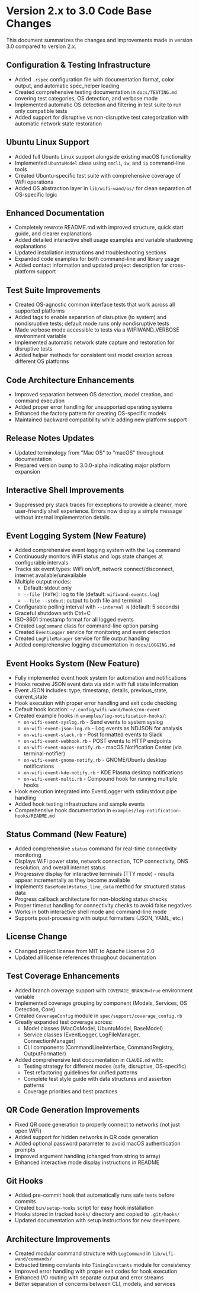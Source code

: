# Version 2.x to 3.0 Code Base Changes

This document summarizes the changes and improvements made in version 3.0 compared to version 2.x.

## Configuration & Testing Infrastructure

- Added `.rspec` configuration file with documentation format, color output, and automatic spec_helper loading
- Created comprehensive testing documentation in `docs/TESTING.md` covering test categories, OS detection, and verbose mode
- Implemented automatic OS detection and filtering in test suite to run only compatible tests
- Added support for disruptive vs non-disruptive test categorization with automatic network state restoration

## Ubuntu Linux Support

- Added full Ubuntu Linux support alongside existing macOS functionality
- Implemented `UbuntuModel` class using `nmcli`, `iw`, and `ip` command-line tools
- Created Ubuntu-specific test suite with comprehensive coverage of WiFi operations
- Added OS abstraction layer in `lib/wifi-wand/os/` for clean separation of OS-specific logic

## Enhanced Documentation

- Completely rewrote README.md with improved structure, quick start guide, and clearer explanations
- Added detailed interactive shell usage examples and variable shadowing explanations
- Updated installation instructions and troubleshooting sections
- Expanded code examples for both command-line and library usage
- Added contact information and updated project description for cross-platform support

## Test Suite Improvements

- Created OS-agnostic common interface tests that work across all supported platforms
- Added tags to enable separation of disruptive (to system) and nondisruptive tests; default mode runs only nondisruptive tests
- Made verbose mode accessible to tests via a WIFIWAND_VERBOSE environment variable
- Implemented automatic network state capture and restoration for disruptive tests
- Added helper methods for consistent test model creation across different OS platforms

## Code Architecture Enhancements

- Improved separation between OS detection, model creation, and command execution
- Added proper error handling for unsupported operating systems
- Enhanced the factory pattern for creating OS-specific models
- Maintained backward compatibility while adding new platform support

## Release Notes Updates

- Updated terminology from "Mac OS" to "macOS" throughout documentation
- Prepared version bump to 3.0.0-alpha indicating major platform expansion

## Interactive Shell Improvements

- Suppressed pry stack traces for exceptions to provide a cleaner, more user-friendly shell experience. Errors now display a simple message without internal implementation details.

## Event Logging System (New Feature)

- Added comprehensive event logging system with the `log` command
- Continuously monitors WiFi status and logs state changes at configurable intervals
- Tracks six event types: WiFi on/off, network connect/disconnect, internet available/unavailable
- Multiple output modes:
  - Default: stdout only
  - `--file [PATH]`: log to file (default: `wifiwand-events.log`)
  - `--file --stdout`: output to both file and terminal
- Configurable polling interval with `--interval N` (default: 5 seconds)
- Graceful shutdown with Ctrl+C
- ISO-8601 timestamp format for all logged events
- Created `LogCommand` class for command-line option parsing
- Created `EventLogger` service for monitoring and event detection
- Created `LogFileManager` service for file output handling
- Added comprehensive logging documentation in `docs/LOGGING.md`

## Event Hooks System (New Feature)

- Fully implemented event hook system for automation and notifications
- Hooks receive JSON event data via stdin with full state information
- Event JSON includes: type, timestamp, details, previous_state, current_state
- Hook execution with proper error handling and exit code checking
- Default hook location: `~/.config/wifi-wand/hooks/on-event`
- Created example hooks in `examples/log-notification-hooks/`:
  - `on-wifi-event-syslog.rb` - Send events to system syslog
  - `on-wifi-event-json-log.rb` - Log events as NDJSON for analysis
  - `on-wifi-event-slack.rb` - Post formatted events to Slack
  - `on-wifi-event-webhook.rb` - POST events to HTTP endpoints
  - `on-wifi-event-macos-notify.rb` - macOS Notification Center (via terminal-notifier)
  - `on-wifi-event-gnome-notify.rb` - GNOME/Ubuntu desktop notifications
  - `on-wifi-event-kde-notify.rb` - KDE Plasma desktop notifications
  - `on-wifi-event-multi.rb` - Compound hook for running multiple hooks
- Hook execution integrated into EventLogger with stdin/stdout pipe handling
- Added hook testing infrastructure and sample events
- Comprehensive hook documentation in `examples/log-notification-hooks/README.md`

## Status Command (New Feature)

- Added comprehensive `status` command for real-time connectivity monitoring
- Displays WiFi power state, network connection, TCP connectivity, DNS resolution, and overall internet status
- Progressive display for interactive terminals (TTY mode) - results appear incrementally as they become available
- Implements `BaseModel#status_line_data` method for structured status data
- Progress callback architecture for non-blocking status checks
- Proper timeout handling for connectivity checks to avoid false negatives
- Works in both interactive shell mode and command-line mode
- Supports post-processing with output formatters (JSON, YAML, etc.)

## License Change

- Changed project license from MIT to Apache License 2.0
- Updated all license references throughout documentation

## Test Coverage Enhancements

- Added branch coverage support with `COVERAGE_BRANCH=true` environment variable
- Implemented coverage grouping by component (Models, Services, OS Detection, Core)
- Created `CoverageConfig` module in `spec/support/coverage_config.rb`
- Greatly expanded test coverage across:
  - Model classes (MacOsModel, UbuntuModel, BaseModel)
  - Service classes (EventLogger, LogFileManager, ConnectionManager)
  - CLI components (CommandLineInterface, CommandRegistry, OutputFormatter)
- Added comprehensive test documentation in `CLAUDE.md` with:
  - Testing strategy for different modes (safe, disruptive, OS-specific)
  - Test refactoring guidelines for unified patterns
  - Complete test style guide with data structures and assertion patterns
  - Coverage priorities and best practices

## QR Code Generation Improvements

- Fixed QR code generation to properly connect to networks (not just open WiFi)
- Added support for hidden networks in QR code generation
- Added optional password parameter to avoid macOS authentication prompts
- Improved argument handling (changed from string to array)
- Enhanced interactive mode display instructions in README

## Git Hooks

- Added pre-commit hook that automatically runs safe tests before commits
- Created `bin/setup-hooks` script for easy hook installation
- Hooks stored in tracked `hooks/` directory and copied to `.git/hooks/`
- Updated documentation with setup instructions for new developers

## Architecture Improvements

- Created modular command structure with `LogCommand` in `lib/wifi-wand/commands/`
- Extracted timing constants into `TimingConstants` module for consistency
- Improved error handling with proper exit codes for hook execution
- Enhanced I/O routing with separate output and error streams
- Better separation of concerns between CLI, models, and services
